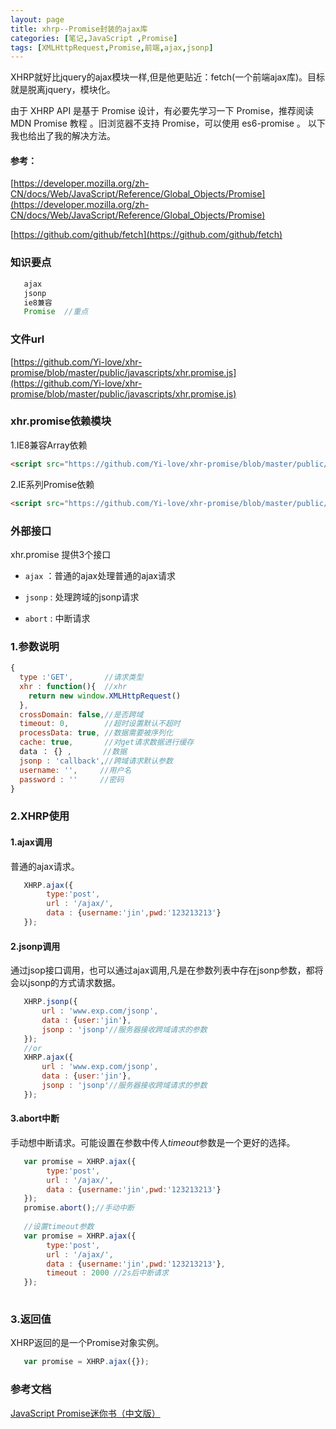 ```yaml
---
layout: page
title: xhrp--Promise封装的ajax库
categories: [笔记,JavaScript ,Promise]
tags: [XMLHttpRequest,Promise,前端,ajax,jsonp]
---
```


XHRP就好比jquery的ajax模块一样,但是他更贴近：fetch(一个前端ajax库)。目标就是脱离jquery，模块化。

由于 XHRP API 是基于 Promise 设计，有必要先学习一下 Promise，推荐阅读 MDN Promise 教程 。旧浏览器不支持 Promise，可以使用 es6-promise 。
以下我也给出了我的解决方法。

#### 参考：
[https://developer.mozilla.org/zh-CN/docs/Web/JavaScript/Reference/Global_Objects/Promise](https://developer.mozilla.org/zh-CN/docs/Web/JavaScript/Reference/Global_Objects/Promise)

[https://github.com/github/fetch](https://github.com/github/fetch)

### 知识要点

```js
   ajax
   jsonp
   ie8兼容
   Promise  //重点
```
### 文件url
[https://github.com/Yi-love/xhr-promise/blob/master/public/javascripts/xhr.promise.js](https://github.com/Yi-love/xhr-promise/blob/master/public/javascripts/xhr.promise.js)

### xhr.promise依赖模块
1.IE8兼容Array依赖

```html
<script src="https://github.com/Yi-love/xhr-promise/blob/master/public/javascripts/fix.js"></script>
```
2.IE系列Promise依赖

```html
<script src="https://github.com/Yi-love/xhr-promise/blob/master/public/javascripts/npo.src.js"></script>
```

### 外部接口
xhr.promise 提供3个接口

*   `ajax` ：普通的ajax处理普通的ajax请求

*   `jsonp` : 处理跨域的jsonp请求

*   `abort` : 中断请求 

### 1.参数说明

```js
{
  type :'GET',       //请求类型
  xhr : function(){  //xhr
	return new window.XMLHttpRequest()
  },
  crossDomain: false,//是否跨域
  timeout: 0,        //超时设置默认不超时
  processData: true, //数据需要被序列化
  cache: true,       //对get请求数据进行缓存
  data ： {} ,       //数据
  jsonp : 'callback',//跨域请求默认参数
  username: '',     //用户名
  password : ''     //密码
}
```

### 2.XHRP使用

#### 1.ajax调用
普通的ajax请求。


```js
   XHRP.ajax({
        type:'post',
        url : '/ajax/',
        data : {username:'jin',pwd:'123213213'}
   });
```

#### 2.jsonp调用
通过jsop接口调用，也可以通过ajax调用,凡是在参数列表中存在jsonp参数，都将会以jsonp的方式请求数据。

```js
   XHRP.jsonp({
       url : 'www.exp.com/jsonp',
       data : {user:'jin'},
       jsonp : 'jsonp'//服务器接收跨域请求的参数
   });
   //or
   XHRP.ajax({
       url : 'www.exp.com/jsonp',
       data : {user:'jin'},
       jsonp : 'jsonp'//服务器接收跨域请求的参数
   });
```
#### 3.abort中断
手动想中断请求。可能设置在参数中传人*timeout*参数是一个更好的选择。

```js
   var promise = XHRP.ajax({
        type:'post',
        url : '/ajax/',
        data : {username:'jin',pwd:'123213213'}
   });
   promise.abort();//手动中断
   
   //设置timeout参数
   var promise = XHRP.ajax({
        type:'post',
        url : '/ajax/',
        data : {username:'jin',pwd:'123213213'},
        timeout : 2000 //2s后中断请求
   });
   
```

### 3.返回值
XHRP返回的是一个Promise对象实例。

```js
   var promise = XHRP.ajax({});
```

### 参考文档
[JavaScript Promise迷你书（中文版）](http://liubin.org/promises-book)







